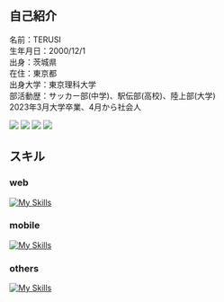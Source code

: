 ## 自己紹介
<p align="left">
  名前：TERUSI<br>
  生年月日：2000/12/1<br>
  出身：茨城県<br>
  在住：東京都<br>
  出身大学：東京理科大学<br>
  部活動歴：サッカー部(中学)、駅伝部(高校)、陸上部(大学)<br>
  2023年3月大学卒業、4月から社会人
</p>


![](http://github-profile-summary-cards.vercel.app/api/cards/repos-per-language?username=teru12012000&theme=default) ![](http://github-profile-summary-cards.vercel.app/api/cards/most-commit-language?username=teru12012000&theme=default)
![](http://github-profile-summary-cards.vercel.app/api/cards/stats?username=teru12012000&theme=default) ![](http://github-profile-summary-cards.vercel.app/api/cards/productive-time?username=teru12012000&theme=default&utcOffset=8)


<h2 align="left">スキル</h3>
<h3 align="left">web</h3>

[![My Skills](https://skillicons.dev/icons?i=js,ts,py,go,html,css,nodejs,express,postman,react,nextjs,flask,sqlite,firebase,vercel,aws)](https://skillicons.dev)

<h3 align="left">mobile</h3>

[![My Skills](https://skillicons.dev/icons?i=react,ts,flutter,dart)](https://skillicons.dev)

<h3 align="left">others</h3>

[![My Skills](https://skillicons.dev/icons?i=c,cpp,lua,raspberrypi,linux,vscode,git,github,md,latex,docker)](https://skillicons.dev)
